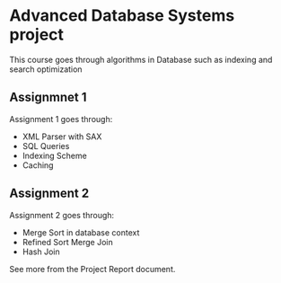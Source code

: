 Advanced Database Systems project
===============

This course goes through algorithms in Database such as indexing and search optimization

## Assignmnet 1

Assignment 1 goes through:
- XML Parser with SAX
- SQL Queries
- Indexing Scheme
- Caching


## Assignment 2

Assignment 2 goes through:
- Merge Sort in database context
- Refined Sort Merge Join
- Hash Join

See more from the Project Report document.

